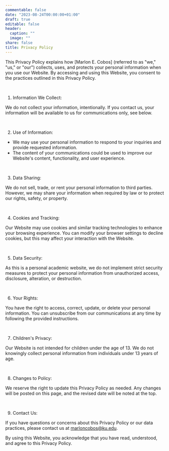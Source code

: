 ```yaml
---
commentable: false
date: "2023-08-24T00:00:00+01:00"
draft: true
editable: false
header:
  caption: ""
  image: ""
share: false
title: Privacy Policy
---
```


This Privacy Policy explains how [Marlon E. Cobos] (referred to as "we," "us," or "our") collects, uses, and protects your personal information when you use our Website. By accessing and using this Website, you consent to the practices outlined in this Privacy Policy.

<br>

1. Information We Collect:

We do not collect your information, intentionally. If you contact us, your information will be available to us for communications only, see below.

<br>

2. Use of Information:

- We may use your personal information to respond to your inquiries and provide requested information.
- The content of your communications could be used to improve our Website's content, functionality, and user experience.

<br>

3. Data Sharing:

We do not sell, trade, or rent your personal information to third parties. However, we may share your information when required by law or to protect our rights, safety, or property.

<br>

4. Cookies and Tracking:

Our Website may use cookies and similar tracking technologies to enhance your browsing experience. You can modify your browser settings to decline cookies, but this may affect your interaction with the Website.

<br>

5. Data Security:

As this is a personal academic website, we do not implement strict security measures to protect your personal information from unauthorized access, disclosure, alteration, or destruction.

<br>

6. Your Rights:

You have the right to access, correct, update, or delete your personal information. You can unsubscribe from our communications at any time by following the provided instructions.

<br>

7. Children's Privacy:

Our Website is not intended for children under the age of 13. We do not knowingly collect personal information from individuals under 13 years of age.

<br>

8. Changes to Policy:

We reserve the right to update this Privacy Policy as needed. Any changes will be posted on this page, and the revised date will be noted at the top.

<br>

9. Contact Us:

If you have questions or concerns about this Privacy Policy or our data practices, please contact us at marloncobos@ku.edu.

By using this Website, you acknowledge that you have read, understood, and agree to this Privacy Policy.
